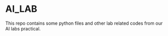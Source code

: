 # AI_LAB
This repo contains some python files and other lab related codes from our AI labs practical.

